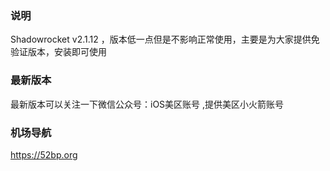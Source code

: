 ### 说明
Shadowrocket v2.1.12 ，版本低一点但是不影响正常使用，主要是为大家提供免验证版本，安装即可使用
### 最新版本
最新版本可以关注一下微信公众号：iOS美区账号 ,提供美区小火箭账号
### 机场导航
https://52bp.org